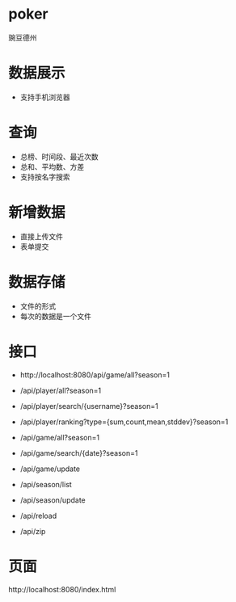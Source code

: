 poker
=====
豌豆德州

# 数据展示
- 支持手机浏览器

# 查询
- 总榜、时间段、最近次数
- 总和、平均数、方差
- 支持按名字搜索

# 新增数据
- 直接上传文件
- 表单提交

# 数据存储
- 文件的形式
- 每次的数据是一个文件

# 接口
- http://localhost:8080/api/game/all?season=1

- /api/player/all?season=1
- /api/player/search/{username}?season=1
- /api/player/ranking?type={sum,count,mean,stddev}?season=1

- /api/game/all?season=1
- /api/game/search/{date}?season=1
- /api/game/update

- /api/season/list
- /api/season/update

- /api/reload
- /api/zip

# 页面
http://localhost:8080/index.html

